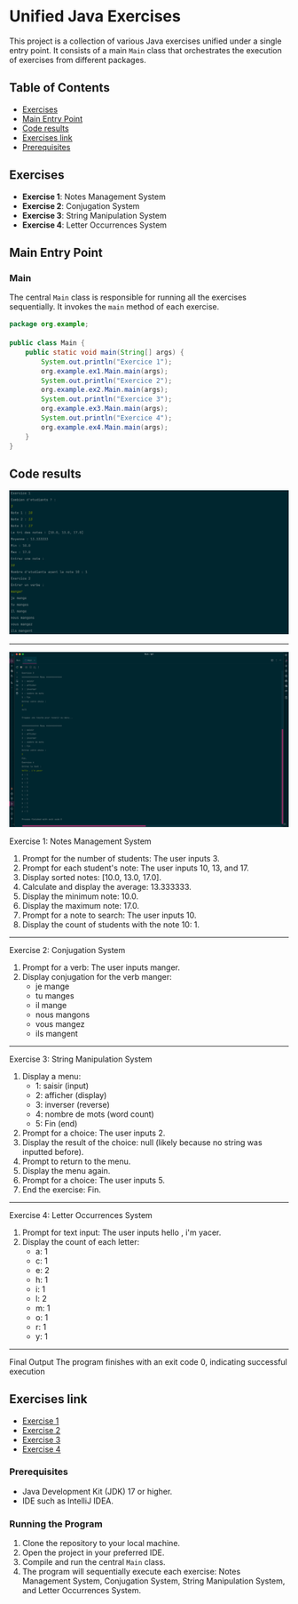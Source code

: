 # Unified Java Exercises

This project is a collection of various Java exercises unified under a single entry point. It consists of a main `Main`
class that orchestrates the execution of exercises from different packages.

## Table of Contents

- [Exercises](#exercises)
- [Main Entry Point](#main-entry-point)
- [Code results](#code-results)
- [Exercises link](#exercises-link)
- [Prerequisites](#prerequisites)

## Exercises

- **Exercise 1**: Notes Management System
- **Exercise 2**: Conjugation System
- **Exercise 3**: String Manipulation System
- **Exercise 4**: Letter Occurrences System

## Main Entry Point

### Main

The central `Main` class is responsible for running all the exercises sequentially. It invokes the `main` method of each
exercise.

```java
package org.example;

public class Main {
    public static void main(String[] args) {
        System.out.println("Exercice 1");
        org.example.ex1.Main.main(args);
        System.out.println("Exercice 2");
        org.example.ex2.Main.main(args);
        System.out.println("Exercice 3");
        org.example.ex3.Main.main(args);
        System.out.println("Exercice 4");
        org.example.ex4.Main.main(args);
    }
}
```

## Code results

![Exercise 1 and 2](code-result-ex1-ex2.png)
***
![Exercise 3 and 4](code-result-ex3-ex4.png)

Exercise 1: Notes Management System

1. Prompt for the number of students: The user inputs 3.
2. Prompt for each student's note: The user inputs 10, 13, and 17.
3. Display sorted notes: [10.0, 13.0, 17.0].
4. Calculate and display the average: 13.333333.
5. Display the minimum note: 10.0.
6. Display the maximum note: 17.0.
7. Prompt for a note to search: The user inputs 10.
8. Display the count of students with the note 10: 1.

***
Exercise 2: Conjugation System

1. Prompt for a verb: The user inputs manger.
2. Display conjugation for the verb manger:
    - je mange
    - tu manges
    - il mange
    - nous mangons
    - vous mangez
    - ils mangent

***
Exercise 3: String Manipulation System

1. Display a menu:
    - 1: saisir (input)
    - 2: afficher (display)
    - 3: inverser (reverse)
    - 4: nombre de mots (word count)
    - 5: Fin (end)
2. Prompt for a choice: The user inputs 2.
3. Display the result of the choice: null (likely because no string was inputted before).
4. Prompt to return to the menu.
5. Display the menu again.
6. Prompt for a choice: The user inputs 5.
7. End the exercise: Fin.

***
Exercise 4: Letter Occurrences System

1. Prompt for text input: The user inputs hello , i'm yacer.
2. Display the count of each letter:
    - a: 1
    - c: 1
    - e: 2
    - h: 1
    - i: 1
    - l: 2
    - m: 1
    - o: 1
    - r: 1
    - y: 1

***
Final Output
The program finishes with an exit code 0, indicating successful execution

## Exercises link

- [Exercise 1](src/main/java/org/example/ex1/readme.md)
- [Exercise 2](src/main/java/org/example/ex2/readme.md)
- [Exercise 3](src/main/java/org/example/ex3/readme.md)
- [Exercise 4](src/main/java/org/example/ex4/readme.md)

### Prerequisites

- Java Development Kit (JDK) 17 or higher.
- IDE such as IntelliJ IDEA.

### Running the Program

1. Clone the repository to your local machine.
2. Open the project in your preferred IDE.
3. Compile and run the central `Main` class.
4. The program will sequentially execute each exercise: Notes Management System, Conjugation System, String Manipulation
   System, and Letter Occurrences System.
